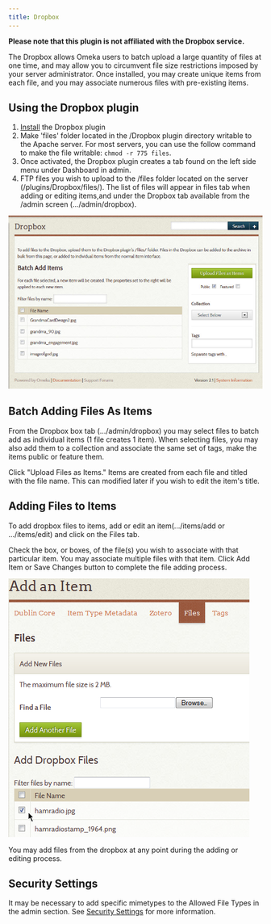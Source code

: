 ```yaml
---
title: Dropbox
---
```


**Please note that this plugin is not affiliated with the Dropbox service.**

The Dropbox allows Omeka users to batch upload a large quantity of files at one time, and may allow you to circumvent file size restrictions imposed by your server administrator. Once installed, you may create unique items from each file, and you may associate numerous files with pre-existing items.

Using the Dropbox plugin
-----------------------

1.  [Install](../Admin/Adding_and_Managing_Plugins) the Dropbox plugin
2.  Make 'files' folder located in the /Dropbox plugin directory writable to the Apache server. For most servers, you can use the follow command to make the file writable: `chmod -r 775 files`.
3.  Once activated, the Dropbox plugin creates a tab found on the left side menu under Dashboard in admin.
4.  FTP files you wish to upload to the /files folder located on the server (/plugins/Dropbox/files/). The list of files will appear in files tab when adding or editing items,and under the Dropbox tab available from the /admin screen (.../admin/dropbox).

![Files available via the dropbox plugin ](../doc_files/plugin_images/Dropbox.jpg)

Batch Adding Files As Items 
-----------------------------------------------------------------
From the Dropbox box tab (.../admin/dropbox) you may select files to batch add as individual items (1 file creates 1 item). When selecting files, you may also add them to a collection and associate the same set of tags, make the items public or feature them.

Click "Upload Files as Items." Items are created from each file and titled with the file name. This can modified later if you wish to edit the item's title.

Adding Files to Items 
-----------------------------------------------------------------
To add dropbox files to items, add or edit an item(.../items/add or .../items/edit) and click on the Files tab.

Check the box, or boxes, of the file(s) you wish to associate with that particular item. You may associate multiple files with that item. Click Add Item or Save Changes button to complete the file adding process.

![Adding an item via the Files tab in item/edit](../doc_files/plugin_images/Dropboxitem.png)

You may add files from the dropbox at any point during the adding or editing process.

Security Settings
--------------------------------------------------------------
It may be necessary to add specific mimetypes to the Allowed File Types in the admin section. See [Security Settings](../Admin/Settings/Security_Settings) for more information.

